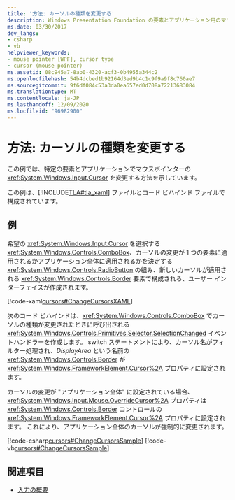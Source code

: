 ```yaml
---
title: '方法: カーソルの種類を変更する'
description: Windows Presentation Foundation の要素とアプリケーション用のマウス ポインター カーソルを変更します。 この例は、XAML と分離コード ファイルで構成されています。
ms.date: 03/30/2017
dev_langs:
- csharp
- vb
helpviewer_keywords:
- mouse pointer [WPF], cursor type
- cursor (mouse pointer)
ms.assetid: 08c945a7-8ab0-4320-acf3-0b4955a344c2
ms.openlocfilehash: 54b4dcbed1b92164d3ed9b4c1c9f9a9f8c760ae7
ms.sourcegitcommit: 9f6df084c53a3da0ea657ed0d708a72213683084
ms.translationtype: MT
ms.contentlocale: ja-JP
ms.lasthandoff: 12/09/2020
ms.locfileid: "96982900"
---
```

# <a name="how-to-change-the-cursor-type"></a>方法: カーソルの種類を変更する
この例では、特定の要素とアプリケーションでマウスポインターの <xref:System.Windows.Input.Cursor> を変更する方法を示しています。  
  
 この例は、[!INCLUDE[TLA#tla_xaml](../../../includes/tlasharptla-xaml-md.md)] ファイルとコード ビハインド ファイルで構成されています。  
  
## <a name="example"></a>例  
 希望の <xref:System.Windows.Input.Cursor> を選択する <xref:System.Windows.Controls.ComboBox>、カーソルの変更が 1 つの要素に適用されるかアプリケーション全体に適用されるかを決定する <xref:System.Windows.Controls.RadioButton> の組み、新しいカーソルが適用される <xref:System.Windows.Controls.Border> 要素で構成される、ユーザー インターフェイスが作成されます。  
  
 [!code-xaml[cursors#ChangeCursorsXAML](~/samples/snippets/csharp/VS_Snippets_Wpf/cursors/CSharp/Window1.xaml#changecursorsxaml)]  
  
 次のコード ビハインドは、<xref:System.Windows.Controls.ComboBox> でカーソルの種類が変更されたときに呼び出される <xref:System.Windows.Controls.Primitives.Selector.SelectionChanged> イベントハンドラーを作成します。  switch ステートメントにより、カーソル名がフィルター処理され、*DisplayArea* という名前の <xref:System.Windows.Controls.Border> が <xref:System.Windows.FrameworkElement.Cursor%2A> プロパティに設定されます。  
  
 カーソルの変更が "アプリケーション全体" に設定されている場合、<xref:System.Windows.Input.Mouse.OverrideCursor%2A> プロパティは <xref:System.Windows.Controls.Border> コントロールの <xref:System.Windows.FrameworkElement.Cursor%2A> プロパティに設定されます。  これにより、アプリケーション全体のカーソルが強制的に変更されます。  
  
 [!code-csharp[cursors#ChangeCursorsSample](~/samples/snippets/csharp/VS_Snippets_Wpf/cursors/CSharp/Window1.xaml.cs#changecursorssample)]
 [!code-vb[cursors#ChangeCursorsSample](~/samples/snippets/visualbasic/VS_Snippets_Wpf/cursors/VisualBasic/Window1.xaml.vb#changecursorssample)]  
  
## <a name="see-also"></a>関連項目

- [入力の概要](input-overview.md)

